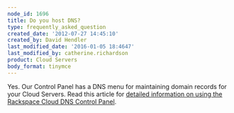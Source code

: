 ```yaml
---
node_id: 1696
title: Do you host DNS?
type: frequently_asked_question
created_date: '2012-07-27 14:45:10'
created_by: David Hendler
last_modified_date: '2016-01-05 18:4647'
last_modified_by: catherine.richardson
product: Cloud Servers
body_format: tinymce
---
```


Yes. Our Control Panel has a DNS menu for maintaining domain records for
your Cloud Servers. Read this article for [detailed information on using
the Rackspace Cloud DNS Control
Panel](http://www.rackspace.com/knowledge_center/article/create-dns-records-for-cloud-servers-with-the-control-panel).

